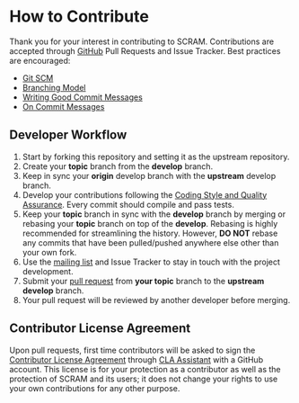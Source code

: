 # How to Contribute

Thank you for your interest in contributing to SCRAM.
Contributions are accepted through [GitHub](https://help.github.com)
Pull Requests and Issue Tracker.
Best practices are encouraged:

* [Git SCM](http://git-scm.com/)
* [Branching Model](http://nvie.com/posts/a-successful-git-branching-model/)
* [Writing Good Commit Messages](https://github.com/erlang/otp/wiki/Writing-good-commit-messages)
* [On Commit Messages](http://who-t.blogspot.com/2009/12/on-commit-messages.html)


## Developer Workflow

1. Start by forking this repository and setting it as the upstream repository.
2. Create your **topic** branch from the **develop** branch.
3. Keep in sync your **origin** develop branch with the **upstream** develop branch.
4. Develop your contributions following the [Coding Style and Quality Assurance].
   Every commit should compile and pass tests.
5. Keep your **topic** branch in sync with the **develop** branch
   by merging or rebasing your **topic** branch on top of the **develop**.
   Rebasing is highly recommended for streamlining the history.
   However, **DO NOT** rebase any commits
   that have been pulled/pushed anywhere else other than your own fork.
6. Use the [mailing list] and Issue Tracker to stay in touch with the project development.
7. Submit your [pull request] from **your topic** branch to the **upstream develop** branch.
8. Your pull request will be reviewed by another developer before merging.

[Coding Style and Quality Assurance]: https://rakhimov.github.io/scram/doc/coding_standards.html
[mailing list]: https://groups.google.com/forum/#!forum/scram-dev
[pull request]: https://help.github.com/articles/using-pull-requests/


## Contributor License Agreement

Upon pull requests,
first time contributors will be asked to sign the [Contributor License Agreement]
through [CLA Assistant] with a GitHub account.
This license is for your protection as a contributor
as well as the protection of SCRAM and its users;
it does not change your rights to use your own contributions for any other purpose.

[Contributor License Agreement]: https://github.com/rakhimov/scram/blob/develop/ICLA.md
[CLA Assistant]: https://cla-assistant.io/
